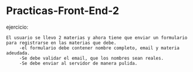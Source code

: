 # Practicas-Front-End-2

ejercicio:

    El usuario se llevo 2 materias y ahora tiene que enviar un formulario para registrarse en las materias que debe.
	     -el formulario debe contener nombre completo, email y materia adeudada.
	     -Se debe validar el email, que los nombres sean reales.
	     -Se debe enviar al servidor de manera pulida.
